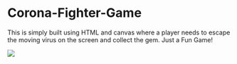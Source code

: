 # Corona-Fighter-Game
This is simply built using HTML and canvas where a player needs to escape the moving virus on the screen and collect the gem.
Just a Fun Game!

![](Assets/Corona%20Fighter%20final.png)
